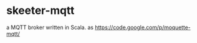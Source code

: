 skeeter-mqtt
============
a MQTT broker written in Scala. as https://code.google.com/p/moquette-mqtt/

